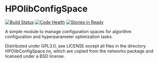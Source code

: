 
HPOlibConfigSpace
=================
[![Build Status](https://travis-ci.org/automl/HPOlibConfigSpace.svg)](https://travis-ci.org/automl/HPOlibConfigSpace)
[![Code Health](https://landscape.io/github/automl/HPOlibConfigSpace/master/landscape.png)](https://landscape.io/github/automl/HPOlibConfigSpace/master)
[![Stories in Ready](https://badge.waffle.io/automl/HPOlibConfigSpace.png?label=ready&title=Ready)](https://waffle.io/automl/HPOlibConfigSpace)

A simple module to manage configuration spaces for algorithm configuration
and hyperparameter optimization tasks.

Distributed under GPL3.0, see LICENSE except all files in the directory
HPOlibConfigSpace.nx, which are copied from the networkx package and licensed
under a BSD license.